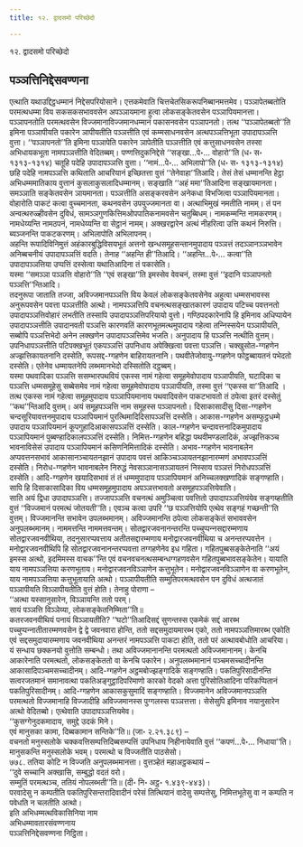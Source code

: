 ```yaml
---
title: १२. द्वादसमो परिच्छेदो

---
```

१२. द्वादसमो परिच्छेदो  


## पञ्‍ञत्तिनिद्देसवण्णना

एत्थाति यथाउद्दिट्ठधम्मानं निद्देसपरियोसाने। एत्तकमेवाति चित्तचेतसिकरूपनिब्बानमत्तमेव। पञ्‍ञापेतब्बतोति परमत्थधम्मा विय सकसकसभाववसेन अपञ्‍ञायमाना हुत्वा लोकसङ्केतवसेन पञ्‍ञापियमानत्ता। पञ्‍ञापनतोति परमत्थवसेन विज्‍जमानाविज्‍जमानधम्मानं पकासनवसेन पञ्‍ञापनतो। तत्थ ‘‘पञ्‍ञापेतब्बतो’’ति इमिना पञ्‍ञापीयति पकारेन ञापीयतीति पञ्‍ञत्तीति एवं कम्मसाधनवसेन अत्थपञ्‍ञत्तिभूता उपादापञ्‍ञत्ति वुत्ता। ‘‘पञ्‍ञापनतो’’ति इमिना पञ्‍ञापेति पकारेन ञापेतीति पञ्‍ञत्तीति एवं कत्तुसाधनवसेन तस्सा अभिधायकभूता नामपञ्‍ञत्तीति वेदितब्बम्। पण्णत्तिदुकनिद्देसे ‘‘सङ्खा…पे॰… वोहारो’’ति (ध॰ स॰ १३१३-१३१४) चतूहि पदेहि उपादापञ्‍ञत्ति वुत्ता। ‘‘नामं…पे॰… अभिलापो’’ति (ध॰ स॰ १३१३-१३१४) छहि पदेहि नामपञ्‍ञत्ति कथिताति आचरियानं इच्छितत्ता वुत्तं ‘‘तेनेवाहा’’तिआदि। तेसं तेसं धम्मानन्ति हेट्ठा अभिधम्ममातिकाय वुत्तानं कुसलाकुसलादिधम्मानम्। सङ्खाति ‘‘अहं ममा’’तिआदिना सङ्खायमानता। समञ्‍ञाति सङ्केतवसेन ञायमानता। पञ्‍ञत्तीति असङ्करवसेन अनेकधा विभजित्वा पञ्‍ञापियमानता। वोहारोति पाकटं कत्वा वुच्‍चमानता, कथनवसेन उपयुज्‍जमानता वा। अत्थाभिमुखं नमतीति नामम्। तं पन अन्वत्थरुळ्हीवसेन दुविधं, सामञ्‍ञगुणकित्तिमओपपातिकनामवसेन चतुब्बिधम्। नामकम्मन्ति नामकरणम्। नामधेय्यन्ति नामठपनं, नामधेय्यन्ति वा सेट्ठानं नामम्। अक्खरद्वारेन अत्थं नीहरित्वा उत्ति कथनं निरुत्ति। ब्यञ्‍जनन्ति पाकटकरणम्। अभिलापोति अभिलापनम्।  
अहन्ति रूपादिविनिमुत्तं अहंकारबुद्धिविसयभूतं अत्तनो खन्धसमूहसन्तानमुपादाय पञ्‍ञत्तं तदञ्‍ञानञ्‍ञभावेन अनिब्बचनीयं उपादापञ्‍ञत्तिं वदति। तेनाह ‘‘अहन्ति ही’’तिआदि। ‘‘अहन्ति…पे॰… कत्वा’’ति उपादापञ्‍ञत्तिया उप्पत्तिं दस्सेत्वा यथातिआदिना तं पकासेति।  
यस्मा ‘‘समञ्‍ञा पञ्‍ञत्ति वोहारो’’ति ‘‘एवं सङ्खा’’ति इमस्सेव वेवचनं, तस्मा वुत्तं ‘‘इदानि पञ्‍ञापनतो पञ्‍ञत्ति’’न्तिआदि।  
तदनुरूपा जाताति तज्‍जा, अविज्‍जमानपञ्‍ञत्ति विय केवलं लोकसङ्केतवसेनेव अहुत्वा धम्मसभावस्स अनुरूपवसेन पवत्ता पञ्‍ञत्तीति अत्थो। नामपञ्‍ञत्तिपि वचनत्थसङ्खातकारणं उपादाय पटिच्‍च पवत्तनतो उपादापञ्‍ञत्तिवोहारं लभतीति तस्सापि उपादापञ्‍ञत्तिपरियायो वुत्तो। गण्ठिपदकारेनापि हि इमिनाव अधिप्पायेन उपादापञ्‍ञत्तीति उपादानवती पञ्‍ञत्ति कारणवतिं कारणभूतमत्थमुपादाय गहेत्वा तन्‍निस्सयेन पञ्‍ञापीयति, सब्बोपि पञ्‍ञत्तिभेदो अनेन लक्खणेन उपादापञ्‍ञत्तिमेव भजति। अनुपादाय हि पञ्‍ञत्ति नत्थीति वुत्तम्। उपनिधापञ्‍ञत्तीति पटिपक्खभूतं एकपञ्‍ञत्तिं उपनिधाय अपेक्खित्वा पवत्ता पञ्‍ञत्ति। चक्खुसोत-ग्गहणेन अज्झत्तिकायतनानि दस्सेति, रूपसद्द-ग्गहणेन बाहिरायतनानि। पथवीतेजोवायु-ग्गहणेन फोट्ठब्बायतनं पभेदतो दस्सेति। एतेनेव धम्मायतनेपि लब्भमानभेदो दस्सितोति दट्ठब्बम्।  
यस्मा पथवादिका पञ्‍ञत्ति ससम्भारपथवियं एकस्स नामं गहेत्वा समूहमेवोपादाय पञ्‍ञापीयति, घटादिका च पञ्‍ञत्ति धम्मसमूहेसु सब्बेसमेव नामं गहेत्वा समूहमेवोपादाय पञ्‍ञापीयति, तस्मा वुत्तं ‘‘एकस्स वा’’तिआदि । तत्थ एकस्स नामं गहेत्वा समूहमुपादाय पञ्‍ञापियमानाय पथवादिवसेन पाकटभावतो तं ठपेत्वा इतरं दस्सेतुं ‘‘कथ’’न्तिआदि वुत्तम्। अयं समूहपञ्‍ञत्ति नाम समूहस्स पञ्‍ञापनतो। दिसाकासादीसु दिसा-ग्गहणेन चन्दसूरियावत्तनमुपादाय पञ्‍ञापियमानं पुरत्थिमादिदिसापञ्‍ञत्तिं दस्सेति। आकास-ग्गहणेन असम्फुट्ठधम्मे उपादाय पञ्‍ञापियमानं कूपगुहादिआकासपञ्‍ञत्तिं दस्सेति। काल-ग्गहणेन चन्दावत्तनादिकमुपादाय पञ्‍ञापियमानं पुब्बण्हादिकालपञ्‍ञत्तिं दस्सेति। निमित्त-ग्गहणेन बहिद्धा पथवीमण्डलादिकं, अज्झत्तिकञ्‍च भावनाविसेसं उपादाय पञ्‍ञापियमानं कसिणनिमित्तादिकं दस्सेति। अभाव-ग्गहणेन भावनाबलेन अप्पवत्तनसभावं आकासानञ्‍चायतनझानं उपादाय पवत्तं आकिञ्‍चञ्‍ञायतनझानारम्मणं अभावपञ्‍ञत्तिं दस्सेति। निरोध-ग्गहणेन भावनाबलेन निरुद्धं नेवसञ्‍ञानासञ्‍ञायतनं निस्साय पञ्‍ञत्तं निरोधपञ्‍ञत्तिं दस्सेति। आदि-ग्गहणेन खयादिसभावं तं तं धम्ममुपादाय पञ्‍ञापियमानं अनिच्‍चलक्खणादिकं सङ्गण्हाति। सापि हि दिसाकासादिका विय धम्मसमूहमुपादाय अपञ्‍ञत्तभावतो असमूहपञ्‍ञत्तियेवाति।  
साति अयं द्विधा उपादापञ्‍ञत्ति। तज्‍जापञ्‍ञत्ति वचनत्थं अमुञ्‍चित्वा पवत्तितो उपादापञ्‍ञत्तियंयेव सङ्गय्हतीति वुत्तं ‘‘विज्‍जमानं परमत्थं जोतयती’’ति। एवञ्‍च कत्वा उपरि ‘‘छ पञ्‍ञत्तियोपि एत्थेव सङ्गहं गच्छन्ती’’ति वुत्तम्। विज्‍जमानन्ति सभावेन उपलब्भमानम्। अविज्‍जमानन्ति ठपेत्वा लोकसङ्केतं सभाववसेन अनुपलब्भमानम्। नाममत्तन्ति नाममत्तवन्तम्। सोतद्वारजवनानन्तरन्ति पच्‍चुप्पन्‍नसद्दारम्मणाय सोतद्वारजवनवीथिया, तदनुसारप्पवत्ताय अतीतसद्दारम्मणाय मनोद्वारजवनवीथिया च अनन्तरप्पवत्तेन । मनोद्वारजवनवीथिपि हि सोतद्वारजवनानन्तरप्पवत्ता तग्गहणेनेव इध गहिता। गहितपुब्बसङ्केतेनाति ‘‘अयं इमस्स अत्थो, इदमिमस्स वाचक’’न्ति एवं वचनवचनत्थसम्बन्धग्गहणवसेन गहितपुब्बभावसङ्केतेन। यायाति याय नामपञ्‍ञत्तिया करणभूताय। मनोद्वारजवनविञ्‍ञाणेन कत्तुभूतेन। मनोद्वारजवनविञ्‍ञाणेन वा करणभूतेन, याय नामपञ्‍ञत्तिया कत्तुभूतायाति अत्थो। पञ्‍ञापीयतीति सम्मुतिपरमत्थवसेन पन दुविधं अत्थजातं पञ्‍ञापीयति विञ्‍ञापीयतीति वुत्तं होति। तेनाहु पोराणा –  
‘‘अत्था यस्सानुसारेन, विञ्‍ञायन्ति ततो परम्।  
सायं पञ्‍ञत्ति विञ्‍ञेय्या, लोकसङ्केतनिम्मिता’’ति॥  
कतरजवनवीथियं पनायं विञ्‍ञायतीति? ‘‘घटो’’तिआदिसद्दं सुणन्तस्स एकमेकं सद्दं आरब्भ पच्‍चुप्पन्‍नातीतारम्मणवसेन द्वे द्वे जवनवारा होन्ति, ततो सद्दसमुदायमारब्भ एको, ततो नामपञ्‍ञत्तिमारब्भ एकोति एवं सद्दसमुदायारम्मणाय जवनवीथिया अनन्तरं नामपञ्‍ञत्ति पाकटा होति, ततो परं अत्थावबोधोति आचरिया।  
यं सन्धाय छक्‍कनयो वुत्तोति सम्बन्धो। तथा अविज्‍जमानानन्ति परमत्थतो अविज्‍जमानानम्। केनचि आकारेनाति परमत्थतो, लोकसङ्केततो वा केनचि पकारेन। अनुपलब्भमानानं पञ्‍चमसच्‍चादीनन्ति आकासादिपञ्‍चमसच्‍चादीनम्। आदि-ग्गहणेन अट्ठमबोज्झङ्गादिके सङ्गण्हाति। पकतिपुरिसादीनन्ति सत्वरजतमानं समानावत्था पकतिअङ्गुट्ठादिपरिमाणो कारको वेदको अत्ता पुरिसोतिआदिना परिकप्पितानं पकतिपुरिसादीनम्। आदि-ग्गहणेन आकासकुसुमादिं सङ्गण्हाति। विज्‍जमानेन अविज्‍जमानपञ्‍ञत्ति परमत्थतो विज्‍जमानाहि विज्‍जादीहि अविज्‍जमानस्स पुग्गलस्स पञ्‍ञत्तत्ता। सेसेसुपि इमिनाव नयानुसारेन अत्थो वेदितब्बो। एत्थेवाति उपादापञ्‍ञत्तियमेव।  
‘‘कुसग्गेनुदकमादाय, समुद्दे उदकं मिने।  
एवं मानुसका कामा, दिब्बकामान सन्तिके’’ति॥ (जा॰ २.२१.३८९) –  
वचनतो मनुस्सलोके चक्‍कवत्तिसम्पत्तिदिब्बसम्पत्तिं उपनिधाय निहीनायेवाति वुत्तं ‘‘कपणं…पे॰… निधाया’’ति। मानुसकन्ति मनुस्सलोके भवम्। परमत्थो च विज्‍जतीति पाठसेसो।  
७७८. ततिया कोटि न विज्‍जति अनुपलब्भमानत्ता। वुत्तञ्हेतं महाअट्ठकथायं –  
‘‘दुवे सच्‍चानि अक्खासि, सम्बुद्धो वदतं वरो।  
सम्मुतिं परमत्थञ्‍च, ततियं नोपलब्भती’’ति॥ (दी॰ नि॰ अट्ठ॰ १.४३९-४४३)।  
परवादेसु न कम्पतीति पकतिपुरिसन्तरादिवादीनं परेसं तित्थियानं वादेसु सम्पत्तेसु, निमित्तभूतेसु वा न कम्पति न पवेधति न चलतीति अत्थो।  
इति अभिधम्मत्थविकासिनिया नाम  
अभिधम्मावतारसंवण्णनाय  
पञ्‍ञत्तिनिद्देसवण्णना निट्ठिता।  